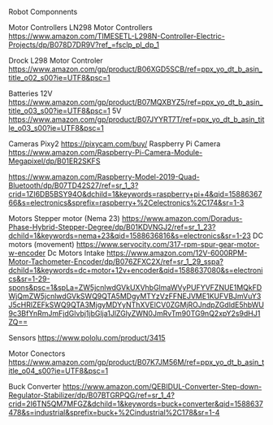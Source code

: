 Robot Componnents

Motor Controllers
LN298 Motor Controllers 
https://www.amazon.com/TIMESETL-L298N-Controller-Electric-Projects/dp/B078D7DR9V?ref_=fsclp_pl_dp_1

Drock L298 Motor Controler
https://www.amazon.com/gp/product/B06XGD5SCB/ref=ppx_yo_dt_b_asin_title_o02_s00?ie=UTF8&psc=1

Batteries
12V
https://www.amazon.com/gp/product/B07MQXBYZ5/ref=ppx_yo_dt_b_asin_title_o03_s00?ie=UTF8&psc=1
5V
https://www.amazon.com/gp/product/B07JYYRT7T/ref=ppx_yo_dt_b_asin_title_o03_s00?ie=UTF8&psc=1

Cameras 
Pixy2
https://pixycam.com/buy/
Raspberry Pi Camera 
https://www.amazon.com/Raspberry-Pi-Camera-Module-Megapixel/dp/B01ER2SKFS

[MicroprocessorsArduinos]: (https://store.arduino.cc/usa/mega-2560-r3)

https://www.amazon.com/Raspberry-Model-2019-Quad-Bluetooth/dp/B07TD42S27/ref=sr_1_3?crid=1ZI6DB5BSY94O&dchild=1&keywords=raspberry+pi+4&qid=1588636766&s=electronics&sprefix=raspberry+%2Celectronics%2C174&sr=1-3

Motors
Stepper motor (Nema 23)
https://www.amazon.com/Doradus-Phase-Hybrid-Stepper-Degree/dp/B01KDVNGJ2/ref=sr_1_23?dchild=1&keywords=nema+23&qid=1588636816&s=electronics&sr=1-23
DC motors (movement)
https://www.servocity.com/317-rpm-spur-gear-motor-w-encoder
Dc Motors Intake
https://www.amazon.com/12V-6000RPM-Motor-Tachometer-Encoder/dp/B076ZFXC2X/ref=sr_1_29_sspa?dchild=1&keywords=dc+motor+12v+encoder&qid=1588637080&s=electronics&sr=1-29-spons&psc=1&spLa=ZW5jcnlwdGVkUXVhbGlmaWVyPUFYVFZNUE1MQkFDWjQmZW5jcnlwdGVkSWQ9QTA5MDgyMTYzVzFFNEJVME1KUFVBJmVuY3J5cHRlZEFkSWQ9QTA3MjgyMDYyNThXVElCV0ZGMjROJndpZGdldE5hbWU9c3BfYnRmJmFjdGlvbj1jbGlja1JlZGlyZWN0JmRvTm90TG9nQ2xpY2s9dHJ1ZQ==

Sensors 
https://www.pololu.com/product/3415

Motor Conectors
https://www.amazon.com/gp/product/B07K7JM56M/ref=ppx_yo_dt_b_asin_title_o04_s00?ie=UTF8&psc=1

Buck Converter 
https://www.amazon.com/QEBIDUL-Converter-Step-down-Regulator-Stabilizer/dp/B07BTGRPQG/ref=sr_1_4?crid=2I6TN5QM7MFGZ&dchild=1&keywords=buck+converter&qid=1588637478&s=industrial&sprefix=buck+%2Cindustrial%2C178&sr=1-4



